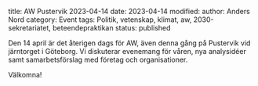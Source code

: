 title: AW Pustervik 2023-04-14
date: 2023-04-14
modified:
author: Anders Nord
category: Event
tags: Politik, vetenskap, klimat, aw, 2030-sekretariatet, beteendepraktikan
status: published

Den 14 april är det återigen dags för AW, även denna gång på Pustervik vid
järntorget i Göteborg. Vi diskuterar evenemang för våren, nya analysidéer
samt samarbetsförslag med företag och organisationer.

Välkomna!
